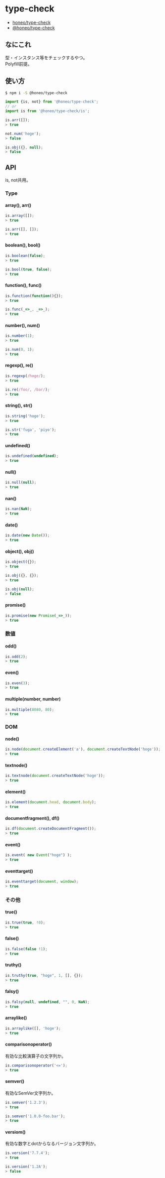 # type-check
* [honeo/type-check](https://github.com/honeo/type-check)
* [@honeo/type-check](https://www.npmjs.com/package/@honeo/type-check)

## なにこれ
型・インスタンス等をチェックするやつ。  
Polyfill前提。

## 使い方
```sh
$ npm i -S @honeo/type-check
```
```js
import {is, not} from '@honeo/type-check';
// or
import is from '@honeo/type-check/is';

is.arr([]);
> true

not.num('hoge');
> false

is.obj({}, null);
> false
```

## API
is, not共用。

### Type

#### array(), arr()
```js
is.array([]);
> true

is.arr([], []);
> true
```

#### boolean(), bool()
```js
is.boolean(false);
> true

is.bool(true, false);
> true
```

#### function(), func()
```js
is.function(function(){});
> true

is.func(_=>_, _=>_);
> true
```

#### number(), num()
```js
is.number(1);
> true

is.num(0, 1);
> true
```

#### regexp(), re()
```js
is.regexp(/hoge/);
> true

is.re(/foo/, /bar/);
> true
```

#### string(), str()
```js
is.string('hoge');
> true

is.str('fuga', 'piyo');
> true
```

#### undefined()
```js
is.undefined(undefined);
> true
```

#### null()
```js
is.null(null);
> true
```

#### nan()
```js
is.nan(NaN);
> true
```

#### date()
```js
is.date(new Date());
> true
```

#### object(), obj()
```js
is.object({});
> true

is.obj({}, {});
> true

is.obj(null);
> false
```

#### promise()
```js
is.promise(new Promise(_=>_));
> true
```

### 数値

#### odd()
```js
is.odd(2);
> true
```

#### even()
```js
is.even(3);
> true
```

#### multiple(number, number)
```js
is.multiple(8080, 80);
> true
```

### DOM

#### node()
```js
is.node(document.createElement('a'), document.createTextNode('hoge'));
> true
```

#### textnode()
```js
is.textnode(document.createTextNode('hoge'));
> true
```

#### element()
```js
is.element(document.head, document.body);
> true
```

#### documentfragment(), df()
```js
is.df(document.createDocumentFragment());
> true
```


#### event()
```js
is.event( new Event("hoge") );
> true
```

#### eventtarget()
```js
is.eventtarget(document, window);
> true
```

### その他

#### true()
```js
is.true(true, !0);
> true
```

#### false()
```js
is.false(false !1);
> true
```

#### truthy()
```js
is.truthy(true, "hoge", 1, [], {});
> true
```

#### falsy()
```js
is.falsy(null, undefined, "", 0, NaN);
> true
```

#### arraylike()
```js
is.arraylike([], 'hoge');
> true
```

#### comparisonoperator()
有効な比較演算子の文字列か。
```js
is.comparisonoperator('<=');
> true
```

#### semver()
有効なSemVer文字列か。
```js
is.semver('1.2.3');
> true

is.semver('1.0.0-foo.bar');
> true
```

#### versiom()
有効な数字とdotからなるバージョン文字列か。
```js
is.version('7.7.4');
> true

is.version('1.2A');
> false
```
